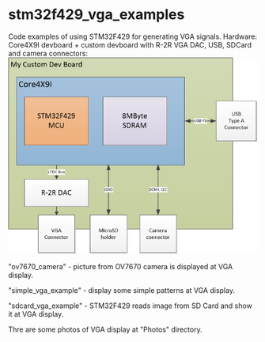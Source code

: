 # stm32f429_vga_examples
Code examples of using STM32F429 for generating VGA signals.
Hardware: Core4X9I devboard + custom devboard with R-2R VGA DAC, USB, SDCard and camera connectors:
![Alt text](schematic/ModuleSchematic.png?raw=true "Image")


"ov7670_camera" - picture from OV7670 camera is displayed at VGA display.

"simple_vga_example" - display some simple patterns at VGA display.

"sdcard_vga_example" - STM32F429 reads image from SD Card and show it at VGA display.

Thre are some photos of VGA display at "Photos" directory.
